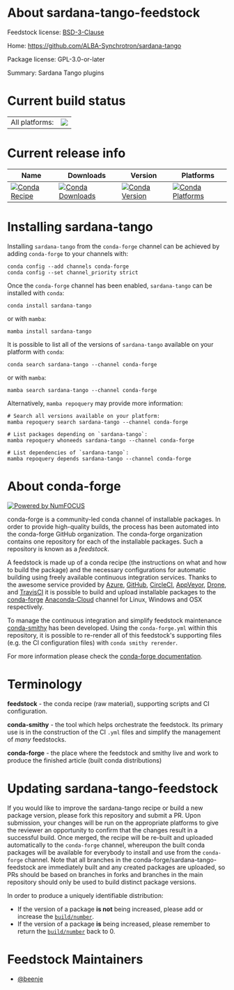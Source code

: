About sardana-tango-feedstock
=============================

Feedstock license: [BSD-3-Clause](https://github.com/conda-forge/sardana-tango-feedstock/blob/main/LICENSE.txt)

Home: https://github.com/ALBA-Synchrotron/sardana-tango

Package license: GPL-3.0-or-later

Summary: Sardana Tango plugins

Current build status
====================


<table><tr><td>All platforms:</td>
    <td>
      <a href="https://dev.azure.com/conda-forge/feedstock-builds/_build/latest?definitionId=17430&branchName=main">
        <img src="https://dev.azure.com/conda-forge/feedstock-builds/_apis/build/status/sardana-tango-feedstock?branchName=main">
      </a>
    </td>
  </tr>
</table>

Current release info
====================

| Name | Downloads | Version | Platforms |
| --- | --- | --- | --- |
| [![Conda Recipe](https://img.shields.io/badge/recipe-sardana--tango-green.svg)](https://anaconda.org/conda-forge/sardana-tango) | [![Conda Downloads](https://img.shields.io/conda/dn/conda-forge/sardana-tango.svg)](https://anaconda.org/conda-forge/sardana-tango) | [![Conda Version](https://img.shields.io/conda/vn/conda-forge/sardana-tango.svg)](https://anaconda.org/conda-forge/sardana-tango) | [![Conda Platforms](https://img.shields.io/conda/pn/conda-forge/sardana-tango.svg)](https://anaconda.org/conda-forge/sardana-tango) |

Installing sardana-tango
========================

Installing `sardana-tango` from the `conda-forge` channel can be achieved by adding `conda-forge` to your channels with:

```
conda config --add channels conda-forge
conda config --set channel_priority strict
```

Once the `conda-forge` channel has been enabled, `sardana-tango` can be installed with `conda`:

```
conda install sardana-tango
```

or with `mamba`:

```
mamba install sardana-tango
```

It is possible to list all of the versions of `sardana-tango` available on your platform with `conda`:

```
conda search sardana-tango --channel conda-forge
```

or with `mamba`:

```
mamba search sardana-tango --channel conda-forge
```

Alternatively, `mamba repoquery` may provide more information:

```
# Search all versions available on your platform:
mamba repoquery search sardana-tango --channel conda-forge

# List packages depending on `sardana-tango`:
mamba repoquery whoneeds sardana-tango --channel conda-forge

# List dependencies of `sardana-tango`:
mamba repoquery depends sardana-tango --channel conda-forge
```


About conda-forge
=================

[![Powered by
NumFOCUS](https://img.shields.io/badge/powered%20by-NumFOCUS-orange.svg?style=flat&colorA=E1523D&colorB=007D8A)](https://numfocus.org)

conda-forge is a community-led conda channel of installable packages.
In order to provide high-quality builds, the process has been automated into the
conda-forge GitHub organization. The conda-forge organization contains one repository
for each of the installable packages. Such a repository is known as a *feedstock*.

A feedstock is made up of a conda recipe (the instructions on what and how to build
the package) and the necessary configurations for automatic building using freely
available continuous integration services. Thanks to the awesome service provided by
[Azure](https://azure.microsoft.com/en-us/services/devops/), [GitHub](https://github.com/),
[CircleCI](https://circleci.com/), [AppVeyor](https://www.appveyor.com/),
[Drone](https://cloud.drone.io/welcome), and [TravisCI](https://travis-ci.com/)
it is possible to build and upload installable packages to the
[conda-forge](https://anaconda.org/conda-forge) [Anaconda-Cloud](https://anaconda.org/)
channel for Linux, Windows and OSX respectively.

To manage the continuous integration and simplify feedstock maintenance
[conda-smithy](https://github.com/conda-forge/conda-smithy) has been developed.
Using the ``conda-forge.yml`` within this repository, it is possible to re-render all of
this feedstock's supporting files (e.g. the CI configuration files) with ``conda smithy rerender``.

For more information please check the [conda-forge documentation](https://conda-forge.org/docs/).

Terminology
===========

**feedstock** - the conda recipe (raw material), supporting scripts and CI configuration.

**conda-smithy** - the tool which helps orchestrate the feedstock.
                   Its primary use is in the construction of the CI ``.yml`` files
                   and simplify the management of *many* feedstocks.

**conda-forge** - the place where the feedstock and smithy live and work to
                  produce the finished article (built conda distributions)


Updating sardana-tango-feedstock
================================

If you would like to improve the sardana-tango recipe or build a new
package version, please fork this repository and submit a PR. Upon submission,
your changes will be run on the appropriate platforms to give the reviewer an
opportunity to confirm that the changes result in a successful build. Once
merged, the recipe will be re-built and uploaded automatically to the
`conda-forge` channel, whereupon the built conda packages will be available for
everybody to install and use from the `conda-forge` channel.
Note that all branches in the conda-forge/sardana-tango-feedstock are
immediately built and any created packages are uploaded, so PRs should be based
on branches in forks and branches in the main repository should only be used to
build distinct package versions.

In order to produce a uniquely identifiable distribution:
 * If the version of a package **is not** being increased, please add or increase
   the [``build/number``](https://docs.conda.io/projects/conda-build/en/latest/resources/define-metadata.html#build-number-and-string).
 * If the version of a package **is** being increased, please remember to return
   the [``build/number``](https://docs.conda.io/projects/conda-build/en/latest/resources/define-metadata.html#build-number-and-string)
   back to 0.

Feedstock Maintainers
=====================

* [@beenje](https://github.com/beenje/)

